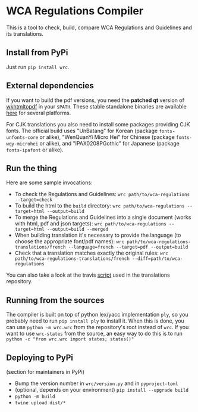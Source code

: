 
# WCA Regulations Compiler

This is a tool to check, build, compare WCA Regulations and Guidelines and its translations.

## Install from PyPi

Just run `pip install wrc`.

## External dependencies

If you want to build the pdf versions, you need the **patched qt** version of [wkhtmltopdf](http://wkhtmltopdf.org/) in your `$PATH`.
These stable standalone binaries are available [here](http://wkhtmltopdf.org/downloads.html) for several platforms.

For CJK translations you also need to install some packages providing CJK fonts. The official build uses "UnBatang" for Korean (package `fonts-unfonts-core` or alike), "WenQuanYi Micro Hei" for Chinese (package `fonts-wqy-microhei` or alike), and "IPAX0208PGothic" for Japanese (package `fonts-ipafont` or alike).

## Run the thing

Here are some sample invocations:

- To check the Regulations and Guidelines:
`wrc path/to/wca-regulations --target=check`
- To build the html to the `build` directory:
`wrc path/to/wca-regulations --target=html --output=build`
- To merge the Regulations and Guidelines into a single document (works with html, pdf and json targets):
`wrc path/to/wca-regulations --target=html --output=build --merged`
- When building translation it's necessary to provide the language (to choose the appropriate font/pdf names):
`wrc path/to/wca-regulations-translations/french --language=french --target=pdf --output=build`
- Check that a translation matches exactly the original rules:
`wrc path/to/wca-regulations-translations/french --diff=path/to/wca-regulations`

You can also take a look at the travis [script](https://github.com/thewca/wca-regulations-translations/blob/master/travis.sh) used in the translations repository.


## Running from the sources

The compiler is built on top of python lex/yacc implementation `ply`, so you probably need to run `pip install ply` to install it.
When this is done, you can use `python -m wrc.wrc` from the repository's root instead of `wrc`.
If you want to use `wrc-states` from the source, an easy way to do this is to run `python -c "from wrc.wrc import states; states()"`

## Deploying to PyPi

(section for maintainers in PyPi)

- Bump the version number in `wrc/version.py` and in `pyproject-toml`
- (optional, depends on your environment) `pip install --upgrade build`
- `python -m build`
- `twine upload dist/*`
